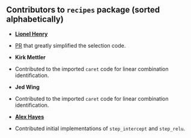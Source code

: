 Contributors to `recipes` package (sorted alphabetically)
-------
* **[Lionel Henry](https://github.com/lionel-)**

 * [PR](https://github.com/topepo/recipes/pull/66) that greatly simplified the selection code. 
 
* **Kirk Mettler**

 * Contributed to the imported `caret` code for linear combination identification. 

* **Jed Wing**

 * Contributed to the imported `caret` code for linear combination identification.
 
* **[Alex Hayes](https://github.com/alexpghayes)**

 * Contributed initial implementations of `step_intercept` and `step_relu`.

